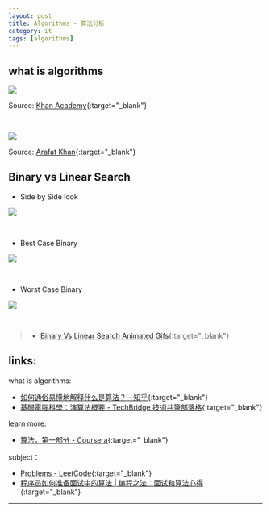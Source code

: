 ```yaml
---
layout: post
title: Algorithms - 算法分析
category: it
tags: [algorithms]
---
```


## what is algorithms

![](https://hauchenglee.github.io/assets/images/it/algorithms/what-is-algorithms.jpg)

Source: [Khan Academy](https://www.khanacademy.org/computing/computer-science/algorithms/intro-to-algorithms/v/what-are-algorithms){:target="_blank"}

<br>

![](https://hauchenglee.github.io/assets/images/it/algorithms/algorithms-analysis-data-structures.jpeg)

Source: [Arafat Khan](https://medium.com/@Arafat.){:target="_blank"}

## Binary vs Linear Search

- Side by Side look

![](https://hauchenglee.github.io/assets/images/it/algorithms/binary-and-linear-search-animations.gif)

<br>

- Best Case Binary

![](https://hauchenglee.github.io/assets/images/it/algorithms/linear-vs-binary-search-best-case.gif)

<br>

- Worst Case Binary

![](https://hauchenglee.github.io/assets/images/it/algorithms/linear-vs-binary-search-worst-case.gif)

<br>

> - [Binary Vs Linear Search Animated Gifs](https://www.mathwarehouse.com/programming/gifs/binary-vs-linear-search.php){:target="_blank"}

## links:

what is algorithms:
- [如何通俗易懂地解释什么是算法？ - 知乎](https://www.zhihu.com/question/55136787/answer/298954174){:target="_blank"}
- [基礎電腦科學：演算法概要 - TechBridge 技術共筆部落格](https://blog.techbridge.cc/2019/03/01/computer-science-algorithm-introduction/){:target="_blank"}

learn more:
- [算法，第一部分 - Coursera](https://www.coursera.org/learn/algorithms-part1){:target="_blank"}

subject：
- [Problems - LeetCode](https://leetcode.com/problemset/algorithms/){:target="_blank"}
- [程序员如何准备面试中的算法 \| 编程之法：面试和算法心得](https://wizardforcel.gitbooks.io/the-art-of-programming-by-july/content/00.01.html){:target="_blank"}

---